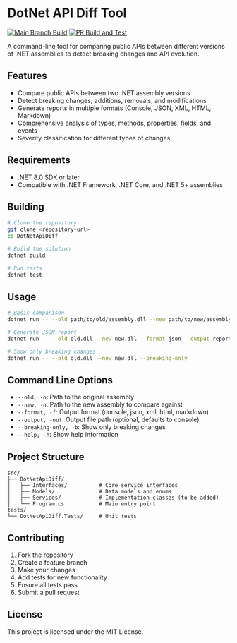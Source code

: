 # DotNet API Diff Tool

[![Main Branch Build](https://github.com/jbrinkman/dotnet-api-diff/actions/workflows/main-build.yml/badge.svg)](https://github.com/jbrinkman/dotnet-api-diff/actions/workflows/main-build.yml)
[![PR Build and Test](https://github.com/jbrinkman/dotnet-api-diff/actions/workflows/pr-build.yml/badge.svg)](https://github.com/jbrinkman/dotnet-api-diff/actions/workflows/pr-build.yml)

A command-line tool for comparing public APIs between different versions of .NET assemblies to detect breaking changes and API evolution.

## Features

- Compare public APIs between two .NET assembly versions
- Detect breaking changes, additions, removals, and modifications
- Generate reports in multiple formats (Console, JSON, XML, HTML, Markdown)
- Comprehensive analysis of types, methods, properties, fields, and events
- Severity classification for different types of changes

## Requirements

- .NET 8.0 SDK or later
- Compatible with .NET Framework, .NET Core, and .NET 5+ assemblies

## Building

```bash
# Clone the repository
git clone <repository-url>
cd DotNetApiDiff

# Build the solution
dotnet build

# Run tests
dotnet test
```

## Usage

```bash
# Basic comparison
dotnet run -- --old path/to/old/assembly.dll --new path/to/new/assembly.dll

# Generate JSON report
dotnet run -- --old old.dll --new new.dll --format json --output report.json

# Show only breaking changes
dotnet run -- --old old.dll --new new.dll --breaking-only
```

## Command Line Options

- `--old, -o`: Path to the original assembly
- `--new, -n`: Path to the new assembly to compare against
- `--format, -f`: Output format (console, json, xml, html, markdown)
- `--output, -out`: Output file path (optional, defaults to console)
- `--breaking-only, -b`: Show only breaking changes
- `--help, -h`: Show help information

## Project Structure

```text
src/
├── DotNetApiDiff/
│   ├── Interfaces/          # Core service interfaces
│   ├── Models/              # Data models and enums
│   ├── Services/            # Implementation classes (to be added)
│   └── Program.cs           # Main entry point
tests/
└── DotNetApiDiff.Tests/     # Unit tests
```

## Contributing

1. Fork the repository
2. Create a feature branch
3. Make your changes
4. Add tests for new functionality
5. Ensure all tests pass
6. Submit a pull request

## License

This project is licensed under the MIT License.

